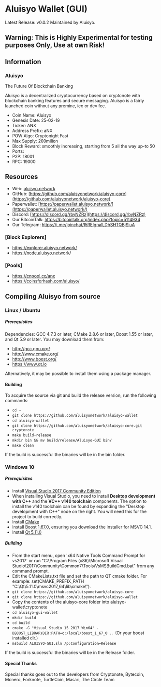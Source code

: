 # Aluisyo Wallet (GUI)
Latest Release: v0.0.2
Maintained by Aluisyo.

## Warning: This is Highly Experimental for testing purposes Only, Use at own Risk!

## Information
### Aluisyo

The Future Of Blockchain Banking

Aluisyo is a decentralized cryptocurrency based on cryptonote with blockchain banking features and secure messaging.
Aluisyo is a fairly launched coin without any premine, ico or dev fee.

- Coin Name: Aluisyo
- Genesis Date: 25-02-19
- Ticker: ANX
- Address Prefix: aNX
- POW Algo: Cryptonight Fast
- Max Supply: 200milion
- Block Reward: smoothly increasing, starting from 5 all the way up-to 50
- Ports:
- P2P: 18001
- RPC: 19000


## Resources
- Web: [aluisyo.network](https://aluisyo.network/)
- GitHub: [https://github.com/aluisyonetwork/aluisyo-core](https://github.com/aluisyonetwork/aluisyo-core)
- Paperwallet: [https://paperwallet.aluisyo.network/](https://paperwallet.aluisyo.network/)
- Discord: [https://discord.gg/rbyNZRz](https://discord.gg/rbyNZRz)
- Our BitcoinTalk: https://bitcointalk.org/index.php?topic=5114934
- Our Telegram: https://t.me/joinchat/I5RElgnalLDhSHTQBjSluA

### [Block Explorers] 
- https://explorer.aluisyo.network/
- https://node.aluisyo.network/

### [Pools] 
- https://cnpool.cc/anx
- https://coinsforhash.com/aluisyo/

## Compiling Aluisyo from source

### Linux / Ubuntu

##### Prerequisites

Dependencies: GCC 4.7.3 or later, CMake 2.8.6 or later, Boost 1.55 or later, and Qt 5.9 or later.
You may download them from:

- http://gcc.gnu.org/
- http://www.cmake.org/
- http://www.boost.org/
- https://www.qt.io

Alternatively, it may be possible to install them using a package manager.

#### Building

To acquire the source via git and build the release version, run the following commands:

- `cd ~`
- `git clone https://github.com/aluisyonetwork/aluisyo-wallet`
- `cd aluisyo-wallet`
- `git clone https://github.com/aluisyonetwork/aluisyo-core.git cryptonote`
- `make build-release`
- `mkdir bin && mv build/release/Aluisyo-GUI bin/`
- `make clean`

If the build is successful the binaries will be in the bin folder.

### Windows 10

##### Prerequisites

- Install [Visual Studio 2017 Community Edition](https://www.visualstudio.com/thank-you-downloading-visual-studio/?sku=Community&rel=15&page=inlineinstall)
- When installing Visual Studio, you need to install **Desktop development with C++** and the **VC++ v140 toolchain** components. The option to install the v140 toolchain can be found by expanding the "Desktop development with C++" node on the right. You will need this for the project to build correctly.
- Install [CMake](https://cmake.org/download/)
- Install [Boost 1.67.0](https://boost.teeks99.com/bin/1.67.0/), ensuring you download the installer for MSVC 14.1.
- Install [Qt 5.11.0](https://www.qt.io/download)

##### Building

- From the start menu, open 'x64 Native Tools Command Prompt for vs2017' or run "C:\Program Files (x86)\Microsoft Visual Studio\2017\Community\Common7\Tools\VsMSBuildCmd.bat" from any command prompt.
- Edit the CMakeLists.txt file and set the path to QT cmake folder. For example: set(CMAKE_PREFIX_PATH "C:\\Qt\\5.11.0\\msvc2017_64\\lib\\cmake\\").
- `git clone https://github.com/aluisyonetwork/aluisyo-core`
- `git clone https://github.com/aluisyonetwork/aluisyo-wallet`
- Copy the contents of the aluisyo-core folder into aluisyo-wallet\cryptonote
- `cd aluisyo-gui-wallet`
- `mkdir build`
- `cd build`
- `cmake -G "Visual Studio 15 2017 Win64" -DBOOST_LIBRARYDIR:PATH=c:/local/boost_1_67_0 ..` (Or your boost installed dir.)
- `msbuild ALUISYO-GUI.sln /p:Configuration=Release`

If the build is successful the binaries will be in the Release folder.

#### Special Thanks
Special thanks goes out to the developers from Cryptonote, Bytecoin, Monero, Forknote, TurtleCoin, Masari, The Circle Team
